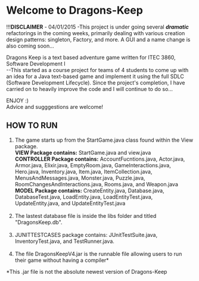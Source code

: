 Welcome to Dragons-Keep
===========
!!!<b>DISCLAIMER</b> - 04/01/2015 -This project is under going several <i><b>dramatic</b></i> refactorings in the coming weeks, primarily dealing with various creation design patterns: singleton, Factory, and more. A GUI and a name change is also coming soon...

Dragons Keep is a text based adventure game written for ITEC 3860, Software Development I<br/>
--This started as a course project for teams of 4 students to come up with an idea for a Java text-based game and implement it using the full SDLC (Software Development Lifecycle). Since the project's completion, I have carried on to heavily improve the code and I will continue to do so...

ENJOY :)<br/>
Advice and sugggestions are welcome!


HOW TO RUN
--------------
<ol>
<li> The game starts up from the StartGame.java class found within the View package.<br/>
     <b>VIEW Package contains:</b> StartGame.java and view.java<br/>
     <b>CONTROLLER Package contains:</b> AccountFucntions.java, Actor.java, Armor.java, Elixir.java, EmptyRoom.java, 
	GameInteractions.java, Hero.java, Inventory.java, Item.java, ItemCollection.java, MenusAndMessages.java, 
	Monster.java, Puzzle.java, RoomChangesAndInteractions.java, Rooms.java, and Weapon.java<br/>
     <b>MODEL Package contains:</b> CreateEntity.java, Database.java, DatabaseTest.java, LoadEntity.java, 
	LoadEntityTest.java, UpdateEntity.java, and UpdateEntityTest.java</li><br/>
<li> The lastest database file is inside the libs folder and titled "DragonsKeep.db".</li><br/>
   
<li> JUNITTESTCASES package contains: JUnitTestSuite.java, InventoryTest.java, and TestRunner.java.</li><br/>

<li> The file DragonsKeepV4.jar is the runnable file allowing users to run their game without having a compiler*</li>
</ol>

*This .jar file is not the absolute newest version of Dragons-Keep
